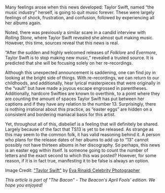 
Many feelings arose when this news developed: Taylor Swift, named “the
music industry” herself, is going to quit music forever. These were
largely feelings of shock, frustration, and confusion, followed by
experiencing all her albums again.

Noted, there was previously a similar scare in a candid interview with
*Rolling Stone*, where Taylor Swift revealed she almost quit making
music. However, this time, sources reveal that this news is real.


“After the sudden and highly welcomed releases of *Folklore* and
*Evermore*, Taylor Swift is to stop making new music,” revealed a
trusted source. It is predicted that she will be focusing solely on her
re-recordings.

Although this unexpected announcement is saddening, one can find joy in
looking at the bright side of things. With re-recordings, we can return
to our childhoods, and additionally, hear lyrical masterpieces that were
originally in the “vault” but have made a joyous escape engrossed in
parentheses. Additionally, hardcore Swifties are known to overthink, to
a point where they are counting the amount of spaces Taylor Swift has
put between her captions and if they have any relation to the number 13.
Surprisingly, there is nothing irrational about this practice, as
“easter eggs” are hidden on a consistent and bordering maniacal basis
for this artist.

Yet, throughout all of this, disbelief is a feeling that will definitely
be shared. Largely because of the fact that TS13 is yet to be released.
As strange as this may seem to the common folk, it has valid reasoning
behind it. A person who plans for the release dates of her albums to add
up to “13” cannot possibly not have thirteen albums in her discography.
So perhaps, this news is an easter egg within itself. Is someone going
to count the number of letters and the exact second to which this was
posted? However, for some reason, if it is in fact true, manifesting it
to be false is always an option.

Image Credit: <a href="https://www.flickr.com/photos/58820009@N05/6966861157">"Taylor Swift"</a> by <a href="https://www.flickr.com/photos/58820009@N05">Eva Rinaldi Celebrity Photographer</a>

*This article is part of "The Bacon" - The Beacon's April Fools' edition. We hope you enjoyed!*
